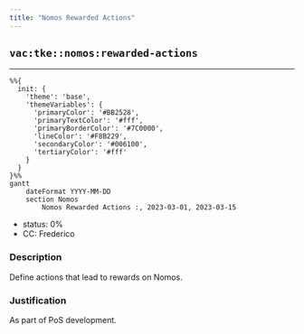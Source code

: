 ```yaml
---
title: "Nomos Rewarded Actions"
---
```

## `vac:tke::nomos:rewarded-actions`
---

```mermaid
%%{ 
  init: { 
    'theme': 'base', 
    'themeVariables': { 
      'primaryColor': '#BB2528', 
      'primaryTextColor': '#fff', 
      'primaryBorderColor': '#7C0000', 
      'lineColor': '#F8B229', 
      'secondaryColor': '#006100', 
      'tertiaryColor': '#fff' 
    } 
  } 
}%%
gantt
	dateFormat YYYY-MM-DD 
	section Nomos
		Nomos Rewarded Actions :, 2023-03-01, 2023-03-15
```
- status: 0%
- CC: Frederico

### Description

Define actions that lead to rewards on Nomos.

### Justification

As part of PoS development.
